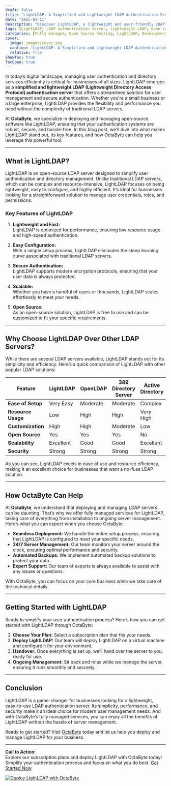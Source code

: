 ```yaml
---
draft: false
title: "LightLDAP: A Simplified and Lightweight LDAP Authentication Server"
date: "2025-03-11"
description: "Discover LightLDAP, a lightweight and user-friendly LDAP authentication server designed for seamless user management and secure authentication. Learn how OctaByte can deploy and manage LightLDAP for your business, ensuring hassle-free server management and robust security."
tags: [LightLDAP, LDAP authentication server, lightweight LDAP, open source LDAP, user management, secure authentication, OctaByte, managed LDAP services, server management, open source software]
categories: [Fully managed, Open Source Hosting, LightLDAP, Development, Identity And Access Management]
cover:
  image: images/cover.png
  caption: "LightLDAP: A Simplified and Lightweight LDAP Authentication Server"
  relative: true
ShowToc: true
TocOpen: true
---
```



In today’s digital landscape, managing user authentication and directory services efficiently is critical for businesses of all sizes. LightLDAP emerges as a **simplified and lightweight LDAP (Lightweight Directory Access Protocol) authentication server** that offers a streamlined solution for user management and secure authentication. Whether you're a small business or a large enterprise, LightLDAP provides the flexibility and performance you need without the complexity of traditional LDAP servers.  

At **OctaByte**, we specialize in deploying and managing open-source software like LightLDAP, ensuring that your authentication systems are robust, secure, and hassle-free. In this blog post, we’ll dive into what makes LightLDAP stand out, its key features, and how OctaByte can help you leverage this powerful tool.  

---

## What is LightLDAP?  

LightLDAP is an open-source LDAP server designed to simplify user authentication and directory management. Unlike traditional LDAP servers, which can be complex and resource-intensive, LightLDAP focuses on being lightweight, easy to configure, and highly efficient. It’s ideal for businesses looking for a straightforward solution to manage user credentials, roles, and permissions.  

### Key Features of LightLDAP  

1. **Lightweight and Fast:**  
   LightLDAP is optimized for performance, ensuring low resource usage and high-speed authentication.  

2. **Easy Configuration:**  
   With a simple setup process, LightLDAP eliminates the steep learning curve associated with traditional LDAP servers.  

3. **Secure Authentication:**  
   LightLDAP supports modern encryption protocols, ensuring that your user data is always protected.  

4. **Scalable:**  
   Whether you have a handful of users or thousands, LightLDAP scales effortlessly to meet your needs.  

5. **Open Source:**  
   As an open-source solution, LightLDAP is free to use and can be customized to fit your specific requirements.  

---

## Why Choose LightLDAP Over Other LDAP Servers?  

While there are several LDAP servers available, LightLDAP stands out for its simplicity and efficiency. Here’s a quick comparison of LightLDAP with other popular LDAP solutions:  

| Feature                | LightLDAP               | OpenLDAP                | 389 Directory Server    | Active Directory        |  
|------------------------|-------------------------|-------------------------|-------------------------|-------------------------|  
| **Ease of Setup**      | Very Easy               | Moderate                | Moderate                | Complex                 |  
| **Resource Usage**     | Low                     | High                    | High                    | Very High               |  
| **Customization**      | High                    | High                    | Moderate                | Low                     |  
| **Open Source**        | Yes                     | Yes                     | Yes                     | No                      |  
| **Scalability**        | Excellent               | Good                    | Good                    | Excellent               |  
| **Security**           | Strong                  | Strong                  | Strong                  | Strong                  |  

As you can see, LightLDAP excels in ease of use and resource efficiency, making it an excellent choice for businesses that want a no-fuss LDAP solution.  

---

## How OctaByte Can Help  

At **OctaByte**, we understand that deploying and managing LDAP servers can be daunting. That’s why we offer fully managed services for LightLDAP, taking care of everything from installation to ongoing server management. Here’s what you can expect when you choose OctaByte:  

- **Seamless Deployment:** We handle the entire setup process, ensuring that LightLDAP is configured to meet your specific needs.  
- **24/7 Server Management:** Our team monitors your server around the clock, ensuring optimal performance and security.  
- **Automated Backups:** We implement automated backup solutions to protect your data.  
- **Expert Support:** Our team of experts is always available to assist with any issues or questions.  

With OctaByte, you can focus on your core business while we take care of the technical details.  

---

## Getting Started with LightLDAP  

Ready to simplify your user authentication process? Here’s how you can get started with LightLDAP through OctaByte:  

1. **Choose Your Plan:** Select a subscription plan that fits your needs.  
2. **Deploy LightLDAP:** Our team will deploy LightLDAP on a virtual machine and configure it for your environment.  
3. **Handover:** Once everything is set up, we’ll hand over the server to you, ready for use.  
4. **Ongoing Management:** Sit back and relax while we manage the server, ensuring it runs smoothly and securely.  

---

## Conclusion  

LightLDAP is a game-changer for businesses looking for a lightweight, easy-to-use LDAP authentication server. Its simplicity, performance, and security make it an ideal choice for modern user management needs. And with OctaByte’s fully managed services, you can enjoy all the benefits of LightLDAP without the hassle of server management.  

Ready to get started? Visit [OctaByte](https://octabyte.io) today and let us help you deploy and manage LightLDAP for your business.  

--- 

**Call to Action:**  
Explore our subscription plans and deploy LightLDAP with OctaByte today! Simplify your authentication process and focus on what you do best. [Get Started Now](#).

[![Deploy LightLDAP with OctaByte](/images/deploy-on-octabyte.png)](https://octabyte.io/fully-managed-open-source-services/development/identity-and-access-management/lightldap)
